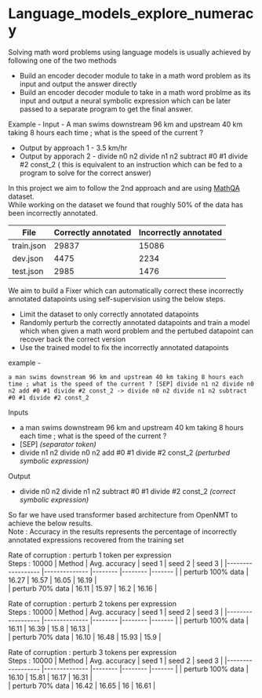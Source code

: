 # Language_models_explore_numeracy

Solving math word problems using language models is usually achieved by following one of the two methods
* Build an encoder decoder module to take in a math word problem as its input and output the answer directly
* Build an encoder decoder module to take in a math word problme as its input and output a neural symbolic expression which can be later passed to a separate program to get the final answer.

Example -
Input - A man swims downstream 96 km and upstream 40 km taking 8 hours each time ; what is the speed of the current ?
* Output by approach 1 - 3.5 km/hr
* Output by apporach 2 - divide n0 n2 divide n1 n2 subtract #0 #1 divide #2 const_2 ( this is equivalent to an instruction which can be fed to a program to solve for the correct answer)

In this project we aim to follow the 2nd approach and are using [MathQA](https://math-qa.github.io/) dataset.</br>
While working on the dataset we found that roughly 50% of the data has been incorrectly annotated.

| File          | Correctly annotated | Incorrectly annotated |
| ------------- | ------------------- |---------------------- |
| train.json    | 29837               | 15086                 |
| dev.json      | 4475                | 2234                  |
| test.json     | 2985                | 1476                  |

We aim to build a Fixer which can automatically correct these incorrectly annotated datapoints using self-supervision using the below steps.</br>
* Limit the dataset to only correctly annotated datapoints 
* Randomly perturb the correctly annotated datapoints and train a model which when given a math word problem and the pertubed datapoint can recover back the correct version
* Use the trained model to fix the incorrectly annotated datapoints


example - 
```
a man swims downstream 96 km and upstream 40 km taking 8 hours each time ; what is the speed of the current ? [SEP] divide n1 n2 divide n0 n2 add #0 #1 divide #2 const_2 -> divide n0 n2 divide n1 n2 subtract #0 #1 divide #2 const_2
```
Inputs
* a man swims downstream 96 km and upstream 40 km taking 8 hours each time ; what is the speed of the current ?
* [SEP] *(separator token)*
* divide n1 n2 divide n0 n2 add #0 #1 divide #2 const_2 *(perturbed symbolic expression)*

Output
* divide n0 n2 divide n1 n2 subtract #0 #1 divide #2 const_2 *(correct symbolic expression)*


So far we have used transformer based architecture from OpenNMT to achieve the below results.</br>
Note :  Accuracy in the results represents the percentage of incorrectly annotated expressions recovered from the training set


Rate of corruption : perturb 1 token per expression</br>
Steps : 10000
| Method            | Avg. accuracy |	seed 1	| seed 2	| seed 3 |
|------------------ |-------------- |-------- |-------- |------- |
| perturb 100% data |	16.27			    | 16.57	  | 16.05	  | 16.19  |	
| perturb 70% data 	|	16.11			    | 15.97	  | 16.2	  | 16.16  |	


Rate of corruption : perturb 2 tokens per expression</br>
Steps : 10000
| Method            | Avg. accuracy |	seed 1	| seed 2	| seed 3 |
|------------------ |-------------- |-------- |-------- |------- |
| perturb 100% data |	16.11			    | 16.39	  | 15.8	  | 16.13  |	
| perturb 70% data 	|	16.10			    | 16.48	  | 15.93	  | 15.9   |	

Rate of corruption : perturb 3 tokens per expression</br>
Steps : 10000
| Method            | Avg. accuracy |	seed 1	| seed 2	| seed 3 |
|------------------ |-------------- |-------- |-------- |------- |
| perturb 100% data |	16.10			    | 15.81	  | 16.17	  | 16.31  |	
| perturb 70% data 	|	16.42			    | 16.65   | 16  	  | 16.61  |	


